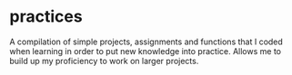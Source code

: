 # practices
A compilation of simple projects, assignments and functions that I coded when learning in order to put new knowledge into practice. Allows me to build up my proficiency to work on larger projects.

